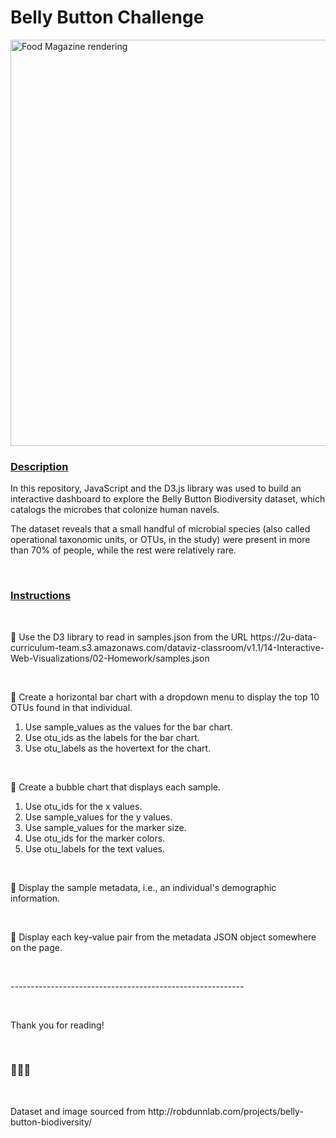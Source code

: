 <h1>Belly Button Challenge</h1>
<img
        src="../img.png"
        alt="Food Magazine rendering"
        width="650"
      />
</br>
<h3><u>Description</u></h3>
<p>
In this repository, JavaScript and the D3.js library was used to build an interactive dashboard to explore the Belly Button Biodiversity dataset, which catalogs the microbes that colonize human navels.

The dataset reveals that a small handful of microbial species (also called operational taxonomic units, or OTUs, in the study) were present in more than 70% of people, while the rest were relatively rare.
</p>
</br>
<h3><u>Instructions</u></h3>
</br>
<p>🦠 Use the D3 library to read in samples.json from the URL https://2u-data-curriculum-team.s3.amazonaws.com/dataviz-classroom/v1.1/14-Interactive-Web-Visualizations/02-Homework/samples.json</p> 
</br>
<p>🦠 Create a horizontal bar chart with a dropdown menu to display the top 10 OTUs found in that individual.</p>
<ol><li>Use sample_values as the values for the bar chart.</li>
<li>Use otu_ids as the labels for the bar chart.</li>
<li>Use otu_labels as the hovertext for the chart.</li>
</ol> 
</br>
<p>🦠 Create a bubble chart that displays each sample.</p>
<ol><li>Use otu_ids for the x values.</li>
<li>Use sample_values for the y values.</li>
<li>Use sample_values for the marker size.</li>
<li>Use otu_ids for the marker colors.</li>
<li>Use otu_labels for the text values.</li>
</ol>  
</br>
<p>🦠 Display the sample metadata, i.e., an individual's demographic information.</p> 
</br>
<p>🦠 Display each key-value pair from the metadata JSON object somewhere on the page.</p> 
</br>
<p>----------------------------------------------------------</p> 
</br>
<p>Thank you for reading!</p> 
</br>
<h3>🔬🔬🔬</h3>
</br>
<p>Dataset and image sourced from http://robdunnlab.com/projects/belly-button-biodiversity/</p>
</br>

